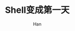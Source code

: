 ---
layout: '../../layouts/MarkdownPost.astro'
title: 'Shell变成第一天'
pubDate: 2035-06-01
description: ''
author: 'Han'
cover:
    url: 'https://pic.lookcos.cn/i/usr/uploads/2022/04/2067928922.png'
    square: 'https://pic.lookcos.cn/i/usr/uploads/2022/04/2067928922.png'
    alt: 'cover'
tags: ["Shell"]
theme: 'light'
featured: false
---